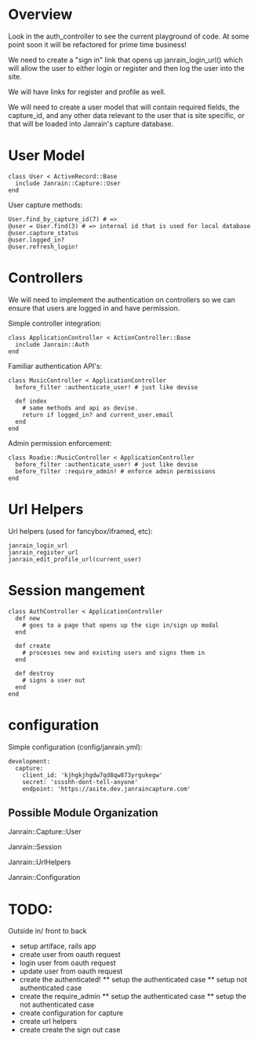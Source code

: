 # Overview

Look in the auth_controller to see the current playground of code. At some point
soon it will be refactored for prime time business!

We need to create a "sign in" link that opens up janrain_login_url() which will allow the
user to either login or register and then log the user into the site.

We will have links for register and profile as well.

We will need to create a user model that will contain required fields, the
capture_id, and any other data relevant to the user that is site specific, or
that will be loaded into Janrain's capture database.

# User Model

    class User < ActiveRecord::Base
      include Janrain::Capture::User
    end

User capture methods:

    User.find_by_capture_id(7) # => 
    @user = User.find(3) # => internal id that is used for local database
    @user.capture_status
    @user.logged_in?
    @user.refresh_login!

# Controllers

We will need to implement the authentication on controllers so we can ensure that
users are logged in and have permission. 

Simple controller integration:

    class ApplicationController < ActionController::Base
      include Janrain::Auth
    end

Familiar authentication API's:

    class MusicController < ApplicationController
      before_filter :authenticate_user! # just like devise

      def index
        # same methods and api as devise.
        return if logged_in? and current_user.email
      end
    end

Admin permission enforcement:

    class Roadie::MusicController < ApplicationController
      before_filter :authenticate_user! # just like devise
      before_filter :require_admin! # enforce admin permissions
    end

# Url Helpers

Url helpers (used for fancybox/iframed, etc):

    janrain_login_url
    janrain_register_url
    janrain_edit_profile_url(current_user)

# Session mangement

    class AuthController < ApplicationController
      def new
        # goes to a page that opens up the sign in/sign up modal
      end

      def create
        # processes new and existing users and signs them in
      end

      def destroy
        # signs a user out
      end
    end

# configuration 

Simple configuration (config/janrain.yml):

    development:
      capture:
        client_id: 'kjhgkjhgdw7qd8qw873yrgukegw'
        secret: 'sssshh-dont-tell-anyone'
        endpoint: 'https://asite.dev.janraincapture.com'

## Possible Module Organization

Janrain::Capture::User

Janrain::Session

Janrain::UrlHelpers

Janrain::Configuration

# TODO: 

Outside in/ front to back

  * setup artiface, rails app
  * create user from oauth request
  * login user from oauth request
  * update user from oauth request
  * create the authenticated!
    ** setup the authenticated case
    ** setup not authenticated case
  * create the require_admin
    ** setup the authenticated case
    ** setup the not authenticated case
  * create configuration for capture
  * create url helpers
  * create create the sign out case

